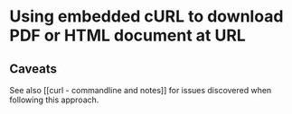 # Using embedded cURL to download PDF or HTML document at URL


## Caveats

See also [[curl - commandline and notes]] for issues discovered when following this approach.
